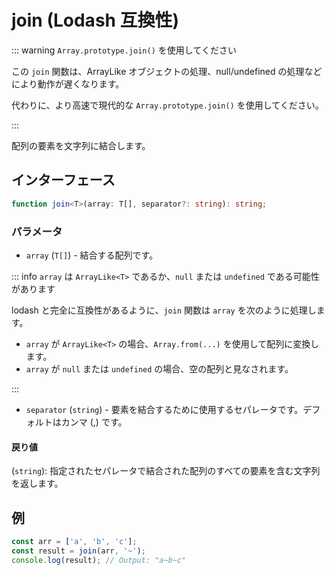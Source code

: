 # join (Lodash 互換性)

::: warning `Array.prototype.join()` を使用してください

この `join` 関数は、ArrayLike オブジェクトの処理、null/undefined の処理などにより動作が遅くなります。

代わりに、より高速で現代的な `Array.prototype.join()` を使用してください。

:::

配列の要素を文字列に結合します。

## インターフェース

```typescript
function join<T>(array: T[], separator?: string): string;
```

### パラメータ

- `array` (`T[]`) - 結合する配列です。

::: info `array` は `ArrayLike<T>` であるか、`null` または `undefined` である可能性があります

lodash と完全に互換性があるように、`join` 関数は `array` を次のように処理します。

- `array` が `ArrayLike<T>` の場合、`Array.from(...)` を使用して配列に変換します。
- `array` が `null` または `undefined` の場合、空の配列と見なされます。

:::

- `separator` (`string`) - 要素を結合するために使用するセパレータです。デフォルトはカンマ (,) です。

#### 戻り値

(`string`): 指定されたセパレータで結合された配列のすべての要素を含む文字列を返します。

## 例

```typescript
const arr = ['a', 'b', 'c'];
const result = join(arr, '~');
console.log(result); // Output: "a~b~c"
```
